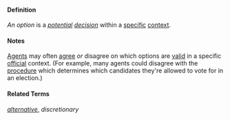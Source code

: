 #### Definition

*An option* is a *[potential](https://github.com/gcassel/Modular-Organization-Terminology/blob/master/terms/potential.md) [decision](https://github.com/gcassel/Modular-Organization-Terminology/blob/master/terms/decide.md)* within a [specific](https://github.com/gcassel/Modular-Organization-Terminology/blob/master/terms/specific.md) [context](https://github.com/gcassel/Modular-Organization-Terminology/blob/master/terms/context.md).

#### Notes

[Agents](https://github.com/gcassel/Modular-Organization-Terminology/blob/master/terms/agent.md) may often [agree](https://github.com/gcassel/Modular-Organization-Terminology/blob/master/terms/agree.md) *or* disagree on which options are [valid](https://github.com/gcassel/Modular-Organization-Terminology/blob/master/terms/valid.md) in a specific [official](https://github.com/gcassel/Modular-Organization-Terminology/blob/master/terms/official.md) context.   (For example, many agents could disagree with the [procedure](https://github.com/gcassel/Modular-Organization-Terminology/blob/master/compound-terms/sequential-process.md) which determines which candidates they're allowed to vote for in an election.)

#### Related Terms

*[alternative](https://github.com/gcassel/Modular-Organization-Terminology/blob/master/terms/alternative.md)*, *discretionary*
